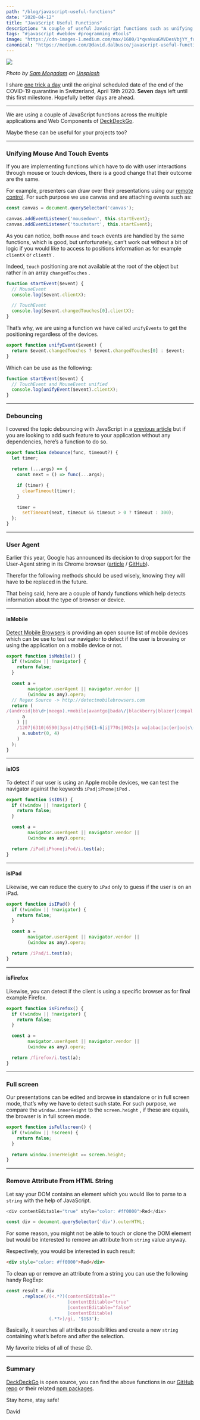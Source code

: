 ```yaml
---
path: "/blog/javascript-useful-functions"
date: "2020-04-12"
title: "JavaScript Useful Functions"
description: "A couple of useful JavaScript functions such as unifying events, debouncing or detecting mobilebrowsers"
tags: "#javascript #webdev #programming #tools"
image: "https://cdn-images-1.medium.com/max/1600/1*qvaNuuGMVDesVbjYY_fdoQ.png"
canonical: "https://medium.com/@david.dalbusco/javascript-useful-functions-2d9d3a9b603f"
---
```


![](https://cdn-images-1.medium.com/max/1600/1*qvaNuuGMVDesVbjYY_fdoQ.png)

*Photo by [Sam Moqadam](https://unsplash.com/@sammoqadam?utm_source=unsplash&utm_medium=referral&utm_content=creditCopyText) on [Unsplash](https://unsplash.com/s/photos/free?utm_source=unsplash&utm_medium=referral&utm_content=creditCopyText)*

I share [one trick a day](https://daviddalbusco.com/blog/how-to-call-the-service-worker-from-the-web-app-context) until the original scheduled date of the end of the COVID-19 quarantine in Switzerland, April 19th 2020. **Seven** days left until this first milestone. Hopefully better days are ahead.

*****

We are using a couple of JavaScript functions across the multiple applications and Web Components of [DeckDeckGo](https://deckdeckgo.com).

Maybe these can be useful for your projects too?

*****

### Unifying Mouse And Touch Events

If you are implementing functions which have to do with user interactions through mouse or touch devices, there is a good change that their outcome are the same.

For example, presenters can draw over their presentations using our [remote control](https://deckdeckgo.app). For such purpose we use canvas and are attaching events such as:

```javascript
const canvas = document.querySelector('canvas');

canvas.addEventListener('mousedown', this.startEvent);
canvas.addEventListener('touchstart', this.startEvent);
```

As you can notice, both `mouse` and `touch` events are handled by the same functions, which is good, but unfortunately, can’t work out without a bit of logic if you would like to access to positions information as for example `clientX` or `clientY` .

Indeed, `touch` positioning are not available at the root of the object but rather in an array `changedTouches` .

```javascript
function startEvent($event) {
  // MouseEvent
  console.log($event.clientX);

  // TouchEvent
  console.log($event.changedTouches[0].clientX);
}
```

That’s why, we are using a function we have called `unifyEvents` to get the positioning regardless of the devices.

```javascript
export function unifyEvent($event) {
  return $event.changedTouches ? $event.changedTouches[0] : $event;
}
```

Which can be use as the following:

```javascript
function startEvent($event) {
  // TouchEvent and MouseEvent unified
  console.log(unifyEvent($event).clientX);
}
```

*****

### Debouncing

I covered the topic debouncing  with JavaScript in a [previous article](https://daviddalbusco.com/blog/debounce-with-vanilla-javascript-or-rxjs) but if you are looking to add such feature to your application without any dependencies, here’s a function to do so.

```javascript
export function debounce(func, timeout?) {
  let timer;

  return (...args) => {
    const next = () => func(...args);

    if (timer) {
      clearTimeout(timer);
    }

    timer = 
      setTimeout(next, timeout && timeout > 0 ? timeout : 300);
  };
}
```

*****

### User Agent

Earlier this year, Google has announced its decision to drop support for the User-Agent string in its Chrome browser ([article](https://www.infoq.com/news/2020/03/chrome-phasing-user-agent/) / [GitHub](https://github.com/WICG/ua-client-hints)).

Therefor the following methods should be used wisely, knowing they will have to be replaced in the future.

That being said, here are a couple of handy functions which help detects information about the type of browser or device.

*****

#### isMobile

[Detect Mobile Browsers](http://detectmobilebrowsers.com) is providing an open source list of mobile devices which can be use to test our navigator to detect if the user is browsing or using the application on a mobile device or not.

```javascript
export function isMobile() {
  if (!window || !navigator) {
    return false;
  }

  const a = 
        navigator.userAgent || navigator.vendor || 
        (window as any).opera;
  // Regex Source -> http://detectmobilebrowsers.com
  return (
/(android|bb\d+|meego).+mobile|avantgo|bada\/|blackberry|blazer|compal|elaine|fennec|hiptop|iemobile|ip(hone|od|ad)|iris|kindle|lge |maemo|midp|mmp|mobile.+firefox|netfront|opera m(ob|in)i|palm( os)?|phone|p(ixi|re)\/|plucker|pocket|psp|series(4|6)0|symbian|treo|up\.(browser|link)|vodafone|wap|windows ce|xda|xiino/i.test(
      a
    ) ||
    /1207|6310|6590|3gso|4thp|50[1-6]i|770s|802s|a wa|abac|ac(er|oo|s\-)|ai(ko|rn)|al(av|ca|co)|amoi|an(ex|ny|yw)|aptu|ar(ch|go)|as(te|us)|attw|au(di|\-m|r |s )|avan|be(ck|ll|nq)|bi(lb|rd)|bl(ac|az)|br(e|v)w|bumb|bw\-(n|u)|c55\/|capi|ccwa|cdm\-|cell|chtm|cldc|cmd\-|co(mp|nd)|craw|da(it|ll|ng)|dbte|dc\-s|devi|dica|dmob|do(c|p)o|ds(12|\-d)|el(49|ai)|em(l2|ul)|er(ic|k0)|esl8|ez([4-7]0|os|wa|ze)|fetc|fly(\-|_)|g1 u|g560|gene|gf\-5|g\-mo|go(\.w|od)|gr(ad|un)|haie|hcit|hd\-(m|p|t)|hei\-|hi(pt|ta)|hp( i|ip)|hs\-c|ht(c(\-| |_|a|g|p|s|t)|tp)|hu(aw|tc)|i\-(20|go|ma)|i230|iac( |\-|\/)|ibro|idea|ig01|ikom|im1k|inno|ipaq|iris|ja(t|v)a|jbro|jemu|jigs|kddi|keji|kgt( |\/)|klon|kpt |kwc\-|kyo(c|k)|le(no|xi)|lg( g|\/(k|l|u)|50|54|\-[a-w])|libw|lynx|m1\-w|m3ga|m50\/|ma(te|ui|xo)|mc(01|21|ca)|m\-cr|me(rc|ri)|mi(o8|oa|ts)|mmef|mo(01|02|bi|de|do|t(\-| |o|v)|zz)|mt(50|p1|v )|mwbp|mywa|n10[0-2]|n20[2-3]|n30(0|2)|n50(0|2|5)|n7(0(0|1)|10)|ne((c|m)\-|on|tf|wf|wg|wt)|nok(6|i)|nzph|o2im|op(ti|wv)|oran|owg1|p800|pan(a|d|t)|pdxg|pg(13|\-([1-8]|c))|phil|pire|pl(ay|uc)|pn\-2|po(ck|rt|se)|prox|psio|pt\-g|qa\-a|qc(07|12|21|32|60|\-[2-7]|i\-)|qtek|r380|r600|raks|rim9|ro(ve|zo)|s55\/|sa(ge|ma|mm|ms|ny|va)|sc(01|h\-|oo|p\-)|sdk\/|se(c(\-|0|1)|47|mc|nd|ri)|sgh\-|shar|sie(\-|m)|sk\-0|sl(45|id)|sm(al|ar|b3|it|t5)|so(ft|ny)|sp(01|h\-|v\-|v )|sy(01|mb)|t2(18|50)|t6(00|10|18)|ta(gt|lk)|tcl\-|tdg\-|tel(i|m)|tim\-|t\-mo|to(pl|sh)|ts(70|m\-|m3|m5)|tx\-9|up(\.b|g1|si)|utst|v400|v750|veri|vi(rg|te)|vk(40|5[0-3]|\-v)|vm40|voda|vulc|vx(52|53|60|61|70|80|81|83|85|98)|w3c(\-| )|webc|whit|wi(g |nc|nw)|wmlb|wonu|x700|yas\-|your|zeto|zte\-/i.test(
      a.substr(0, 4)
    )
  );
}
```

*****

#### isIOS

To detect if our user is using an Apple mobile devices, we can test the navigator against the keywords `iPad|iPhone|iPod` .

```javascript
export function isIOS() {
  if (!window || !navigator) {
    return false;
  }

  const a = 
        navigator.userAgent || navigator.vendor || 
        (window as any).opera;

  return /iPad|iPhone|iPod/i.test(a);
}
```

*****

#### isIPad

Likewise, we can reduce the query to `iPad` only to guess if the user is on an iPad.

```javascript
export function isIPad() {
  if (!window || !navigator) {
    return false;
  }

  const a = 
        navigator.userAgent || navigator.vendor || 
        (window as any).opera;

  return /iPad/i.test(a);
}
```

*****

#### isFirefox

Likewise, you can detect if the client is using a specific browser as for final example Firefox.

```javascript
export function isFirefox() {
  if (!window || !navigator) {
    return false;
  }

  const a = 
        navigator.userAgent || navigator.vendor || 
        (window as any).opera;

  return /firefox/i.test(a);
}
```

*****

### Full screen

Our presentations can be edited and browse in standalone or in full screen mode, that’s why we have to detect such state. For such purpose, we compare the `window.innerHeight` to the `screen.height` , if these are equals, the browser is in full screen mode.

```javascript
export function isFullscreen() {
  if (!window || !screen) {
    return false;
  }

  return window.innerHeight == screen.height;
}
```

*****

### Remove Attribute From HTML String

Let say your DOM contains an element which you would like to parse to a `string` with the help of JavaScript. 

```javascript
<div contentEditable="true" style="color: #ff0000">Red</div>

const div = document.querySelector('div').outerHTML;
```

For some reason, you might not be able to touch or clone the DOM element but would be interested to remove an attribute from `string` value anyway.

Respectively, you would be interested in such result:

```html
<div style="color: #ff0000">Red</div>
```

To clean up or remove an attribute from a string you can use the following handy RegExp:

```javascript
const result = div
      .replace(/(<.*?)(contentEditable=""
                       |contentEditable="true"
                       |contentEditable="false"
                       |contentEditable)
                (.*?>)/gi, '$1$3');
```

Basically, it searches all attribute possibilities and create a new `string` containing what’s before and after the selection.

My favorite tricks of all of these 😉.

*****

### Summary
 
[DeckDeckGo](https://deckdeckgo.com) is open source, you can find the above functions in our [GitHub repo](https://github.com/deckgo/deckdeckgo/tree/master/utils) or their related [npm packages](https://www.npmjs.com/search?q=%40deckdeckgo).

Stay home, stay safe!

David
